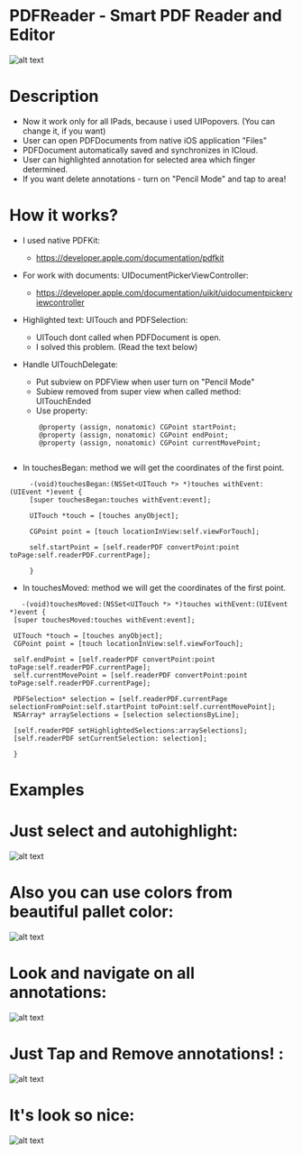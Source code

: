 # PDFReader - Smart PDF Reader and Editor

![alt text](https://preview.ibb.co/mVtVv8/desk.png)

# Description

- Now it work only for all IPads, because i used UIPopovers. (You can change it, if you want)
- User can open PDFDocuments from native iOS application "Files"
- PDFDocument automatically saved and synchronizes in ICloud.
- User can highlighted annotation for selected area which finger determined.
- If you want delete annotations - turn on "Pencil Mode" and tap to area!

# How it works?

- I used native PDFKit:
  - https://developer.apple.com/documentation/pdfkit
- For work with documents: UIDocumentPickerViewController:
  - https://developer.apple.com/documentation/uikit/uidocumentpickerviewcontroller
  
- Highlighted text: UITouch and PDFSelection:
  - UITouch dont called when PDFDocument is open.
  - I solved this problem. (Read the text below)
 
- Handle UITouchDelegate:
  - Put subview on PDFView when user turn on "Pencil Mode"
  - Subiew removed from super view when called method: UITouchEnded
  - Use property:
  ```
      @property (assign, nonatomic) CGPoint startPoint;
      @property (assign, nonatomic) CGPoint endPoint;
      @property (assign, nonatomic) CGPoint currentMovePoint;
     
  ```
- In touchesBegan: method we will get the coordinates of the first point.
  
 ```  
      -(void)touchesBegan:(NSSet<UITouch *> *)touches withEvent:(UIEvent *)event {
      [super touchesBegan:touches withEvent:event];
    
      UITouch *touch = [touches anyObject];
    
      CGPoint point = [touch locationInView:self.viewForTouch];
    
      self.startPoint = [self.readerPDF convertPoint:point toPage:self.readerPDF.currentPage];
      
      }
  ```
  
   - In touchesMoved: method we will get the coordinates of the first point.
   
   ```
      -(void)touchesMoved:(NSSet<UITouch *> *)touches withEvent:(UIEvent *)event {
    [super touchesMoved:touches withEvent:event];
    
    UITouch *touch = [touches anyObject];
    CGPoint point = [touch locationInView:self.viewForTouch];
    
    self.endPoint = [self.readerPDF convertPoint:point toPage:self.readerPDF.currentPage];
    self.currentMovePoint = [self.readerPDF convertPoint:point toPage:self.readerPDF.currentPage];
    
    PDFSelection* selection = [self.readerPDF.currentPage selectionFromPoint:self.startPoint toPoint:self.currentMovePoint];
    NSArray* arraySelections = [selection selectionsByLine];
    
    [self.readerPDF setHighlightedSelections:arraySelections];
    [self.readerPDF setCurrentSelection: selection];
   
    }
   ```


# Examples

# Just select and autohighlight:

![alt text](https://thumbs.gfycat.com/ThriftyInfiniteKob-size_restricted.gif)


# Also you can use colors from beautiful pallet color:

![alt text](https://thumbs.gfycat.com/WarlikeAntiqueHoatzin-size_restricted.gif)


# Look and navigate on all annotations:

![alt text](https://thumbs.gfycat.com/QuerulousAdolescentAnchovy-size_restricted.gif)

# Just Tap and Remove annotations! :

![alt text](https://thumbs.gfycat.com/HairyPotableHusky-size_restricted.gif)


# It's look so nice:

![alt text](https://image.ibb.co/fOZqv8/onDevice.png)
 

